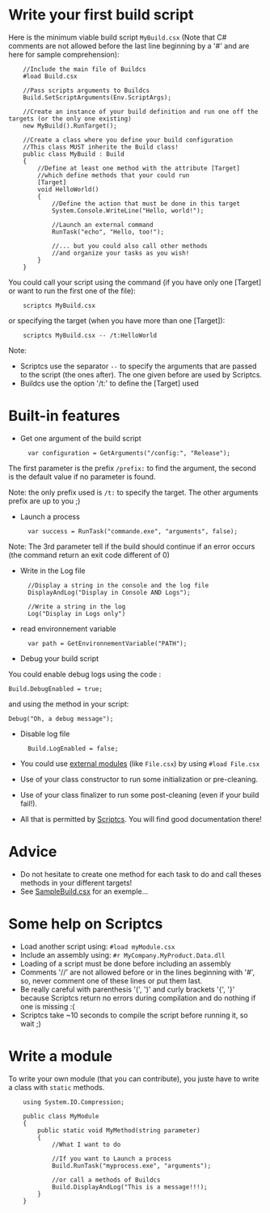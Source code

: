 # Write your first build script

Here is the minimum viable build script `MyBuild.csx` (Note that C# comments are not allowed before the last line beginning by a '#' and are here for sample comprehension):

		//Include the main file of Buildcs
		#load Build.csx
		
		//Pass scripts arguments to Buildcs
		Build.SetScriptArguments(Env.ScriptArgs);
		
		//Create an instance of your build definition and run one off the targets (or the only one existing)
		new MyBuild().RunTarget();

		//Create a class where you define your build configuration
		//This class MUST inherite the Build class!
		public class MyBuild : Build
		{
			//Define at least one method with the attribute [Target]
			//which define methods that your could run
			[Target]
			void HelloWorld()
			{
				//Define the action that must be done in this target
				System.Console.WriteLine("Hello, world!");
				
				//Launch an external command
				RunTask("echo", "Hello, too!");
				
				//... but you could also call other methods
				//and organize your tasks as you wish!
			}
		}

You could call your script using the command (if you have only one [Target] or want to run the first one of the file):

		scriptcs MyBuild.csx

or specifying the target (when you have more than one [Target]):

		scriptcs MyBuild.csx -- /t:HelloWorld
		
Note:

* Scriptcs use the separator `--` to specify the arguments that are passed to the script (the ones after). The one given before are used by Scriptcs.
* Buildcs use the option '/t:' to define the [Target] used
		
# Built-in features

* Get one argument of the build script

		var configuration = GetArguments("/config:", "Release");

The first parameter is the prefix `/prefix:` to find the argument, the second is the default value if no parameter is found.

Note: the only prefix used is `/t:` to specify the target. The other arguments prefix are up to you ;) 


* Launch a process

		var success = RunTask("commande.exe", "arguments", false);

Note: The 3rd parameter tell if the build should continue if an error occurs
(the command return an exit code different of 0)

* Write in the Log file

		//Display a string in the console and the log file
		DisplayAndLog("Display in Console AND Logs");

		//Write a string in the log
		Log("Display in Logs only")

* read environnement variable

		var path = GetEnvironnementVariable("PATH");

* Debug your build script

You could enable debug logs using the code :

	Build.DebugEnabled = true;

and using the method in your script:

	Debug("Oh, a debug message");

* Disable log file

		Build.LogEnabled = false;


* You could use [external modules](Modules.md) (like `File.csx`) by using `#load File.csx`
* Use of your class constructor to run some initialization or pre-cleaning.
* Use of your class finalizer to run some post-cleaning (even if your build fail!).
* All that is permitted by [Scriptcs](http://scriptcs.net/). You will find good documentation there!

# Advice

* Do not hesitate to create one method for each task to do and call theses methods in your different targets!
* See [SampleBuild.csx](../SampleBuild.csx) for an exemple...


# Some help on Scriptcs

* Load another script using: `#load myModule.csx`
* Include an assembly using: `#r MyCompany.MyProduct.Data.dll`
* Loading of a script must be done before including an assembly
* Comments '//' are not allowed before or in the lines beginning with '#', so, never comment one of these lines or put them last.
* Be really careful with parenthesis '(', ')' and curly brackets '{', '}'
because Scriptcs return no errors during compilation and do nothing if one is missing :(
* Scriptcs take ~10 seconds to compile the script before running it, so wait ;) 

# Write a module

To write your own module (that you can contribute), you juste have to write a class with `static` methods.

		using System.IO.Compression;

		public class MyModule
		{
			public static void MyMethod(string parameter)
			{
				//What I want to do
				
				//If you want to Launch a process
				Build.RunTask("myprocess.exe", "arguments");
				
				//or call a methods of Buildcs
				Build.DisplayAndLog("This is a message!!!);
			}
		}

